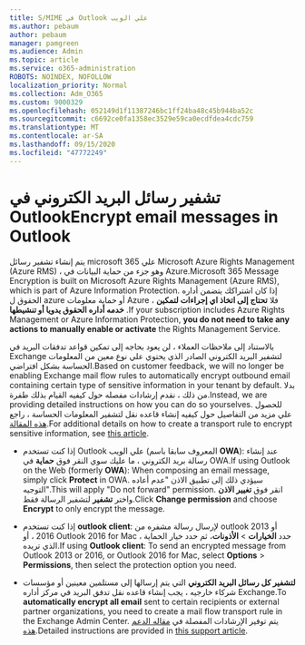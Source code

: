 ```yaml
---
title: S/MIME في Outlook علي الويب
ms.author: pebaum
author: pebaum
manager: pamgreen
ms.audience: Admin
ms.topic: article
ms.service: o365-administration
ROBOTS: NOINDEX, NOFOLLOW
localization_priority: Normal
ms.collection: Adm_O365
ms.custom: 9000329
ms.openlocfilehash: 052149d1f11387246bc1ff24ba48c45b944ba52c
ms.sourcegitcommit: c6692ce0fa1358ec3529e59ca0ecdfdea4cdc759
ms.translationtype: MT
ms.contentlocale: ar-SA
ms.lasthandoff: 09/15/2020
ms.locfileid: "47772249"
---
```

# <a name="encrypt-email-messages-in-outlook"></a><span data-ttu-id="2d009-102">تشفير رسائل البريد الكتروني في Outlook</span><span class="sxs-lookup"><span data-stu-id="2d009-102">Encrypt email messages in Outlook</span></span>

<span data-ttu-id="2d009-103">يتم إنشاء تشفير رسائل microsoft 365 علي Microsoft Azure Rights Management (Azure RMS) ، وهو جزء من حماية البيانات في Azure.</span><span class="sxs-lookup"><span data-stu-id="2d009-103">Microsoft 365 Message Encryption is built on Microsoft Azure Rights Management (Azure RMS), which is part of Azure Information Protection.</span></span> <span data-ttu-id="2d009-104">إذا كان اشتراكك يتضمن أداره الحقوق ل azure أو حماية معلومات Azure ، فلا **تحتاج إلى اتخاذ اي إجراءات لتمكين خدمه أداره الحقوق يدويا أو تنشيطها** .</span><span class="sxs-lookup"><span data-stu-id="2d009-104">If your subscription includes Azure Rights Management or Azure Information Protection, **you do not need to take any actions to manually enable or activate** the Rights Management Service.</span></span>

<span data-ttu-id="2d009-105">بالاستناد إلى ملاحظات العملاء ، لن يعود بحاجه إلى تمكين قواعد تدفقات البريد في Exchange لتشفير البريد الكتروني الصادر الذي يحتوي علي نوع معين من المعلومات الحساسة بشكل افتراضي.</span><span class="sxs-lookup"><span data-stu-id="2d009-105">Based on customer feedback, we will no longer be enabling Exchange mail flow rules to automatically encrypt outbound email containing certain type of sensitive information in your tenant by default.</span></span> <span data-ttu-id="2d009-106">بدلا من ذلك ، نقدم إرشادات مفصله حول كيفيه القيام بذلك طفرة.</span><span class="sxs-lookup"><span data-stu-id="2d009-106">Instead, we are providing detailed instructions on how you can do so yourselves.</span></span> <span data-ttu-id="2d009-107">للحصول علي مزيد من التفاصيل حول كيفيه إنشاء قاعده نقل لتشفير المعلومات الحساسة ، راجع [هذه المقالة](https://aka.ms/OmeEtr).</span><span class="sxs-lookup"><span data-stu-id="2d009-107">For additional details on how to create a transport rule to encrypt sensitive information, see [this article](https://aka.ms/OmeEtr).</span></span>

- <span data-ttu-id="2d009-108">إذا كنت تستخدم Outlook علي الويب (المعروف سابقا باسم **OWA**): عند إنشاء رسالة بريد الكتروني ، ما عليك سوي النقر فوق **حماية** في OWA.</span><span class="sxs-lookup"><span data-stu-id="2d009-108">If using Outlook on the Web (formerly **OWA**): When composing an email message, simply click **Protect** in OWA.</span></span> <span data-ttu-id="2d009-109">سيؤدي ذلك إلى تطبيق الاذن "عدم أعاده التوجيه".</span><span class="sxs-lookup"><span data-stu-id="2d009-109">This will apply "Do not forward" permission.</span></span> <span data-ttu-id="2d009-110">انقر فوق **تغيير الاذن** واختر **تشفير** لتشفير الرسالة فقط.</span><span class="sxs-lookup"><span data-stu-id="2d009-110">Click **Change permission** and choose **Encrypt** to only encrypt the message.</span></span>

- <span data-ttu-id="2d009-111">إذا كنت تستخدم **outlook client**: لإرسال رسالة مشفره من outlook 2013 أو 2016 ، أو Outlook 2016 for Mac ، حدد **الخيارات**  >  **الأذونات**، ثم حدد خيار الحماية الذي تريده.</span><span class="sxs-lookup"><span data-stu-id="2d009-111">If using **Outlook client**: To send an encrypted message from Outlook 2013 or 2016, or Outlook 2016 for Mac, select **Options** > **Permissions**, then select the protection option you need.</span></span>

- <span data-ttu-id="2d009-112">**لتشفير كل رسائل البريد الكتروني** التي يتم إرسالها إلى مستلمين معينين أو مؤسسات شركاء خارجيه ، يجب إنشاء قاعده نقل تدفق البريد في مركز أداره Exchange.</span><span class="sxs-lookup"><span data-stu-id="2d009-112">To **automatically encrypt all email** sent to certain recipients or external partner organizations, you need to create a mail flow transport rule in the Exchange Admin Center.</span></span> <span data-ttu-id="2d009-113">يتم توفير الإرشادات المفصلة في [مقاله الدعم هذه](https://docs.microsoft.com/microsoft-365/compliance/define-mail-flow-rules-to-encrypt-email#create-mail-flow-rules-to-encrypt-email-messages-with-the-new-ome-capabilities).</span><span class="sxs-lookup"><span data-stu-id="2d009-113">Detailed instructions are provided in [this support article](https://docs.microsoft.com/microsoft-365/compliance/define-mail-flow-rules-to-encrypt-email#create-mail-flow-rules-to-encrypt-email-messages-with-the-new-ome-capabilities).</span></span>

